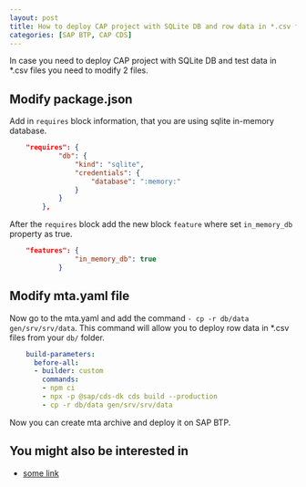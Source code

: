```yaml
---
layout: post
title: How to deploy CAP project with SQLite DB and row data in *.csv files to SAP BTP Cloud Platform 
categories: [SAP BTP, CAP CDS]
---
```


In case you need to deploy CAP project with SQLite DB and test data in *.csv files you need to modify 2 files.

## Modify package.json
Add in `requires` block information, that you are using sqlite in-memory database.

```json
    "requires": {
            "db": {
                "kind": "sqlite",
                "credentials": {
                    "database": ":memory:"
                }
            }
        },
```

After the `requires` block add the new block `feature` where set `in_memory_db` property as true.
```json
    "features": {
                "in_memory_db": true
            }
```

## Modify mta.yaml file
Now go to the mta.yaml and add the command `- cp -r db/data gen/srv/srv/data`. This command will allow you to deploy row data in *.csv files from your `db/` folder.
```yaml
    build-parameters:
      before-all:
      - builder: custom
        commands:
        - npm ci
        - npx -p @sap/cds-dk cds build --production
        - cp -r db/data gen/srv/srv/data
```
Now you can create mta archive and deploy it on SAP BTP.

## You might also be interested in

- [some link](/link)